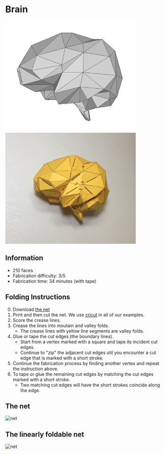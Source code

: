 # Brain

<img src="./Brain.png" height="350" alt="model"> <img src="./Brain-paper-model.JPG" height="350" alt="paper craft">

## Information

* 210 faces
* Fabrication difficulty: 3/5
* Fabrication time: 34 minutes (with tape)

## Folding Instructions

0. Download [the net](./Brain-210_cut.svg)
1. Print and then cut the net. We use [cricut](https://home.cricut.com/) in all of our examples.
2. Score the crease lines. 
3. Crease the lines into moutain and valley folds. 
   * The crease lines with yellow line segments are valley folds.
4. Glue or tape the cut edges (the boundary lines). 
   * Start from a vertex marked with a square and tape its incident cut edges. 
   * Continue to "zip" the adjacent cut edges util you encounter a cut edge that is marked with a short stroke. 
5. Continue the fabrication process by finding another vertex and repeat the instruction above.
6. To tape or glue the remaining cut edges by matching the cut edges marked with a short stroke. 
   * Two matching cut edges will have the short strokes coincide along the edge. 

## The net

<img src="https://cdn.rawgit.com/jmlien/polynet/fd781e9/nets/brain/Brain-210_cut.svg" width="800" alt="net">

## The linearly foldable net

<img src="https://cdn.rawgit.com/jmlien/polynet/140dca12/nets/brain/linear-brain-210/linear-brain-210_cut.svg" width="800" alt="net">
